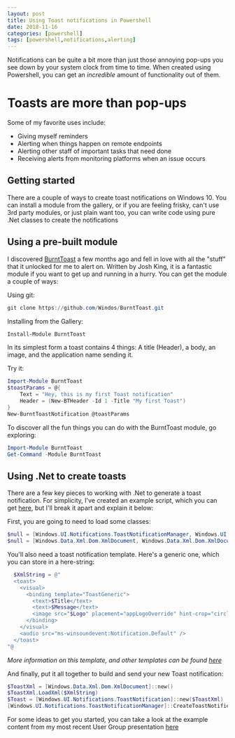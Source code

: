 ```yaml
---
layout: post
title: Using Toast notifications in Powershell
date: 2018-11-16
categories: [powershell]
tags: [powershell,notifications,alerting]
---
```


Notifications can be quite a bit more than just those annoying pop-ups you see down by your system clock from time to time. When created using Powershell, you can get an _incredible_ amount of functionality out of them.

# Toasts are more than pop-ups

Some of my favorite uses include:

* Giving myself reminders
* Alerting when things happen on remote endpoints
* Alerting other staff of important tasks that need done
* Receiving alerts from monitoring platforms when an issue occurs

## Getting started

There are a couple of ways to create toast notifications on Windows 10. You can install a module from the gallery, or if you are feeling frisky, can't use 3rd party modules, or just plain want too, you can write code using pure .Net classes to create the notifications

## Using a pre-built module

I discovered [BurntToast](https://github.com/Windos/BurntToast) a few months ago and fell in love with all the "stuff" that it unlocked for me to alert on. Written by Josh King, it is a fantastic module if you want to get up and running in a hurry. You can get the module a couple of ways:

Using git:

```powershell
git clone https://github.com/Windos/BurntToast.git
```

Installing from the Gallery:

```powershell
Install-Module BurntToast
```

In its simplest form a toast contains 4 things: A title (Header), a body, an image, and the application name sending it.

Try it:

```powershell
Import-Module BurntToast
$toastParams = @{
    Text = "Hey, this is my first Toast notification"
    Header = (New-BTHeader -Id 1 -Title "My first Toast")
}
New-BurntToastNotification @toastParams
```

To discover all the fun things you can do with the BurntToast module, go exploring:

```powershell
Import-Module BurntToast
Get-Command -Module BurntToast
```



## Using .Net to create toasts

There are a few key pieces to working with .Net to generate a toast notification. For simplicity, I've created an example script, which you can get [here](https://gist.github.com/steviecoaster/aa534a7798d17d93bc080692eb98f5c1), but I'll break it apart and explain it below:

First, you are going to need to load some classes:

```powershell
$null = [Windows.UI.Notifications.ToastNotificationManager, Windows.UI.Notifications, ContentType = WindowsRuntime]
$null = [Windows.Data.Xml.Dom.XmlDocument, Windows.Data.Xml.Dom.XmlDocument, ContentType = WindowsRuntime]
```

You'll also need a toast notification template. Here's a generic one, which you can store in a here-string:

```powershell
  $XmlString = @"
  <toast>
    <visual>
      <binding template="ToastGeneric">
        <text>$Title</text>
        <text>$Message</text>
        <image src="$Logo" placement="appLogoOverride" hint-crop="circle" />
      </binding>
    </visual>
    <audio src="ms-winsoundevent:Notification.Default" />
  </toast>
"@
```

_More information on this template, and other templates can be found [here](https://docs.microsoft.com/en-us/windows/uwp/design/shell/tiles-and-notifications/adaptive-interactive-toasts)_

And finally, put it all together to build and send your new Toast notification:

```powershell
$ToastXml = [Windows.Data.Xml.Dom.XmlDocument]::new()
$ToastXml.LoadXml($XmlString)
$Toast = [Windows.UI.Notifications.ToastNotification]::new($ToastXml)
[Windows.UI.Notifications.ToastNotificationManager]::CreateToastNotifier($AppId).Show($Toast)
```

For some ideas to get you started, you can take a look at the example content from my most recent User Group presentation [here](https://github.com/steviecoaster/RTPSUG7Nov/tree/master/Scripts)